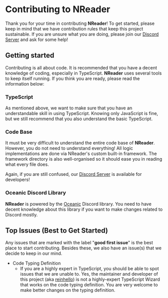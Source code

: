 # Contributing to NReader

Thank you for your time in contributing **NReader**! To get started, please keep in mind that we have contribution rules that keep this project sustainable. If you are unsure what you are doing, please join our [Discord Server](https://discord.gg/b7AW2Zkcsw) and ask for some help!

## Getting started

Contributing is all about code. It is recommended that you have a decent knowledge of coding, especially in TypeScript. **NReader** uses several tools to keep itself running. If you think you are ready, please read the information below:

### TypeScript

As mentioned above, we want to make sure that you have an understandable skill in using TypeScript. Knowing only JavaScript is fine, but we still recommend that you also understand the basic TypeScript.


### Code Base

It must be very difficult to understand the entire code base of **NReader**. However, you do not need to understand everything! All logic implementations are done via NReader's custom built-in framework. The framework directory is also well-organised so it should ease you in reading what every file does.

Again, if you are still confused, our [Discord Server](https://discord.gg/b7AW2Zkcsw) is available for developers!

### Oceanic Discord Library

**NReader** is powered by the [Oceanic](https://github.com/OceanicJS/Oceanic) Discord library. You need to have decent knowledge about this library if you want to make changes related to Discord mostly.

## Top Issues (Best to Get Started)

Any issues that are marked with the label "**good first issue**" is the best place to start contributing. Besides these, we also have an issue(s) that we decide to keep in our mind.

- Code Typing Definition
   - If you are a highly expert in TypeScript, you should be able to spot issues that we are unable to. Yes, the maintainer and developer of this project (aka [reinhello](https://github.com/reinhello)) is not a highly-expert TypeScript Wizard that works on the code typing definition. You are very welcome to make better changes on the typing definition.

